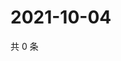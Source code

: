 # 2021-10-04

共 0 条

<!-- BEGIN WEIBO -->
<!-- 最后更新时间 Mon Oct 04 2021 12:00:57 GMT+0800 (China Standard Time) -->

<!-- END WEIBO -->
